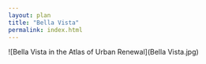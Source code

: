 ```yaml
---
layout: plan
title: "Bella Vista"
permalink: index.html
---
```


![Bella Vista in the Atlas of Urban Renewal](Bella Vista.jpg)
